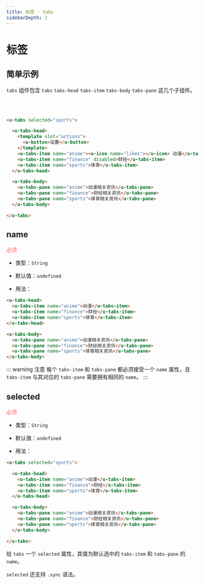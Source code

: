 ```yaml
---
title: 标签 - tabs
sidebarDepth: 2
---
```


# 标签

## 简单示例

`tabs` 组件包含 `tabs` `tabs-head` `tabs-item` `tabs-body` `tabs-pane` 这几个子组件。

<br>

<ClientOnly>
<tabs-demo-1></tabs-demo-1>
</ClientOnly>

<br>

```html
<u-tabs selected="sports">

  <u-tabs-head>
    <template slot="actions">
      <u-button>设置</u-button>
    </template>
    <u-tabs-item name="anime"><u-icon name="likes"></u-icon> 动漫</u-tabs-item>
    <u-tabs-item name="finance" disabled>财经</u-tabs-item>
    <u-tabs-item name="sports">体育</u-tabs-item>
  </u-tabs-head>

  <u-tabs-body>
    <u-tabs-pane name="anime">动漫相关资讯</u-tabs-pane>
    <u-tabs-pane name="finance">财经相关资讯</u-tabs-pane>
    <u-tabs-pane name="sports">体育相关资讯</u-tabs-pane>
  </u-tabs-body>

</u-tabs>
```

## name
<font color=#ff6464>必须</font>

- 类型：`String`

- 默认值：`undefined`

- 用法：

```html
<u-tabs-head>
  <u-tabs-item name="anime">动漫</u-tabs-item>
  <u-tabs-item name="finance">财经</u-tabs-item>
  <u-tabs-item name="sports">体育</u-tabs-item>
</u-tabs-head>

<u-tabs-body>
  <u-tabs-pane name="anime">动漫相关资讯</u-tabs-pane>
  <u-tabs-pane name="finance">财经相关资讯</u-tabs-pane>
  <u-tabs-pane name="sports">体育相关资讯</u-tabs-pane>
</u-tabs-body>
```
::: warning 注意
每个 `tabs-item` 和 `tabs-pane` 都必须接受一个 `name` 属性，且 `tabs-item` 与其对应的 `tabs-pane` 需要拥有相同的 `name`。
:::

## selected
<font color=#ff6464>必须</font>

- 类型：`String`

- 默认值：`undefined`

- 用法：

```html
<u-tabs selected="sports">

  <u-tabs-head>
    <u-tabs-item name="anime">动漫</u-tabs-item>
    <u-tabs-item name="finance">财经</u-tabs-item>
    <u-tabs-item name="sports">体育</u-tabs-item>
  </u-tabs-head>

  <u-tabs-body>
    <u-tabs-pane name="anime">动漫相关资讯</u-tabs-pane>
    <u-tabs-pane name="finance">财经相关资讯</u-tabs-pane>
    <u-tabs-pane name="sports">体育相关资讯</u-tabs-pane>
  </u-tabs-body>

</u-tabs>
```
给 `tabs` 一个 `selected` 属性，其值为默认选中的 `tabs-item` 和 `tabs-pane` 的 `name`。

`selected` 还支持 `.sync` 语法。


<ClientOnly>
<tabs-demo-2></tabs-demo-2>
</ClientOnly>